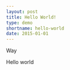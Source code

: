 ```yaml
---
layout: post
title: Hello World!
type: demo
shortname: hello-world
date: 2015-01-01
---
```


<script type="text/javascript" src="{{site.baseurl}}gameboy/other/windowStack.js" />
<script type="text/javascript" src="{{site.baseurl}}gameboy/other/terminal.js" />
<script type="text/javascript" src="{{site.baseurl}}gameboy/other/gui.js" />
<script type="text/javascript" src="{{site.baseurl}}gameboy/other/base64.js" />
<script type="text/javascript" src="{{site.baseurl}}gameboy/other/json2.js" />
<script type="text/javascript" src="{{site.baseurl}}gameboy/other/swfobject.js" />
<script type="text/javascript" src="{{site.baseurl}}gameboy/other/resampler.js" />
<script type="text/javascript" src="{{site.baseurl}}gameboy/other/XAudioServer.js" />
<script type="text/javascript" src="{{site.baseurl}}gameboy/other/resize.js" />
<script type="text/javascript" src="{{site.baseurl}}gameboy/GameBoyCore.js" />
<script type="text/javascript" src="{{site.baseurl}}gameboy/GameBoyIO.js" />


<div id="GameBoy" class="window">
<div id="gfx">
<canvas id="mainCanvas"/>
<span id="title">GameBoy</span>
<span id="port_title">Online</span>
</div>
</div>

 <script type="text/javascript">
var DEBUG_MESSAGES = false;
var DEBUG_WINDOWING = false;
window.onload = function () {
windowingInitialize();
}
</script>

Way

Hello world
